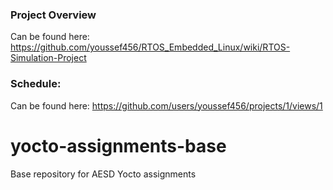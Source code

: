 ### Project Overview
Can be found here: https://github.com/youssef456/RTOS_Embedded_Linux/wiki/RTOS-Simulation-Project
### Schedule:
Can be found here: https://github.com/users/youssef456/projects/1/views/1

# yocto-assignments-base
Base repository for AESD Yocto assignments
